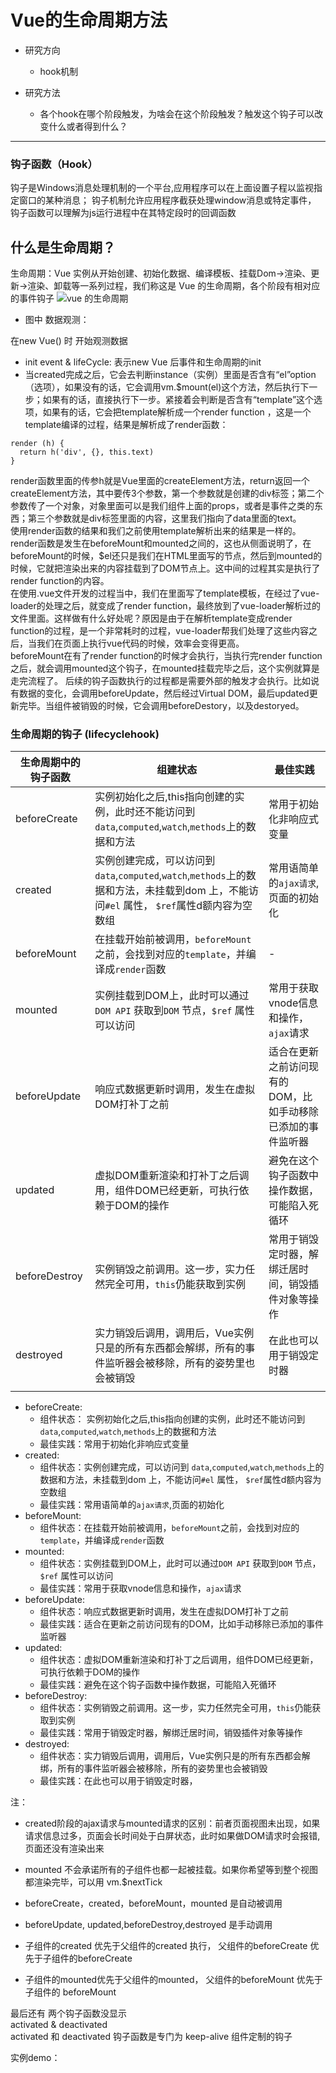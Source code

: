 # Vue的生命周期方法
* 研究方向
	- hook机制

* 研究方法
	- 各个hook在哪个阶段触发，为啥会在这个阶段触发？触发这个钩子可以改变什么或者得到什么？

******
### 钩子函数（Hook）

钩子是Windows消息处理机制的一个平台,应用程序可以在上面设置子程以监视指定窗口的某种消息；
钩子机制允许应用程序截获处理window消息或特定事件，
钩子函数可以理解为js运行进程中在其特定段时的回调函数

## 什么是生命周期？

生命周期：Vue 实例从开始创建、初始化数据、编译模板、挂载Dom→渲染、更新→渲染、卸载等一系列过程，我们称这是 Vue 的生命周期，各个阶段有相对应的事件钩子
![vue 的生命周期](https://github.com/Littlombie/Vue-analysis/blob/master/02-lifeCycle/lifecycle.png?raw=true)

* 图中 数据观测： 
    
在new Vue() 时 开始观测数据

- init event & lifeCycle:  表示new Vue 后事件和生命周期的init
- 当created完成之后，它会去判断instance（实例）里面是否含有“el”option（选项），如果没有的话，它会调用vm.$mount(el)这个方法，然后执行下一步；如果有的话，直接执行下一步。紧接着会判断是否含有“template”这个选项，如果有的话，它会把template解析成一个render function ，这是一个template编译的过程，结果是解析成了render函数：
```
render (h) {
  return h('div', {}, this.text)
}
```
render函数里面的传参h就是Vue里面的createElement方法，return返回一个createElement方法，其中要传3个参数，第一个参数就是创建的div标签；第二个参数传了一个对象，对象里面可以是我们组件上面的props，或者是事件之类的东西；第三个参数就是div标签里面的内容，这里我们指向了data里面的text。  
使用render函数的结果和我们之前使用template解析出来的结果是一样的。render函数是发生在beforeMount和mounted之间的，这也从侧面说明了，在beforeMount的时候，$el还只是我们在HTML里面写的节点，然后到mounted的时候，它就把渲染出来的内容挂载到了DOM节点上。这中间的过程其实是执行了render function的内容。  
在使用.vue文件开发的过程当中，我们在里面写了template模板，在经过了vue-loader的处理之后，就变成了render function，最终放到了vue-loader解析过的文件里面。这样做有什么好处呢？原因是由于在解析template变成render function的过程，是一个非常耗时的过程，vue-loader帮我们处理了这些内容之后，当我们在页面上执行vue代码的时候，效率会变得更高。  
beforeMount在有了render function的时候才会执行，当执行完render function之后，就会调用mounted这个钩子，在mounted挂载完毕之后，这个实例就算是走完流程了。
后续的钩子函数执行的过程都是需要外部的触发才会执行。比如说有数据的变化，会调用beforeUpdate，然后经过Virtual DOM，最后updated更新完毕。当组件被销毁的时候，它会调用beforeDestory，以及destoryed。  

### 生命周期的钩子 (lifecyclehook)

| 生命周期中的钩子函数 | 组建状态 | 最佳实践 |
|-----|-----|-----|
| beforeCreate | 实例初始化之后,this指向创建的实例，此时还不能访问到`data`,`computed`,`watch`,`methods`上的数据和方法 | 常用于初始化非响应式变量|
| created | 实例创建完成，可以访问到 `data`,`computed`,`watch`,`methods`上的数据和方法，未挂载到dom 上，不能访问`#el` 属性， `$ref`属性d额内容为空数组 | 常用语简单的`ajax请求`,页面的初始化 |
| beforeMount | 在挂载开始前被调用，`beforeMount`之前，会找到对应的`template`，并编译成`render`函数 | - |
| mounted | 实例挂载到DOM上，此时可以通过`DOM API` 获取到`DOM` 节点，`$ref` 属性可以访问 | 常用于获取vnode信息和操作，`ajax`请求 |
|beforeUpdate|响应式数据更新时调用，发生在虚拟DOM打补丁之前| 适合在更新之前访问现有的DOM，比如手动移除已添加的事件监听器 |
|updated | 虚拟DOM重新渲染和打补丁之后调用，组件DOM已经更新，可执行依赖于DOM的操作 | 避免在这个钩子函数中操作数据，可能陷入死循环 |
| beforeDestroy | 实例销毁之前调用。这一步，实力任然完全可用，`this`仍能获取到实例 | 常用于销毁定时器，解绑迁居时间，销毁插件对象等操作 |
| destroyed |实力销毁后调用，调用后，Vue实例只是的所有东西都会解绑，所有的事件监听器会被移除，所有的姿势里也会被销毁  | 在此也可以用于销毁定时器 |
||||

- beforeCreate: 
  - 组件状态： 实例初始化之后,this指向创建的实例，此时还不能访问到`data`,`computed`,`watch`,`methods`上的数据和方法
  - 最佳实践：常用于初始化非响应式变量
- created:
  - 组件状态：实例创建完成，可以访问到 `data`,`computed`,`watch`,`methods`上的数据和方法，未挂载到dom 上，不能访问`#el` 属性， `$ref`属性d额内容为空数组
  - 最佳实践：常用语简单的`ajax请求`,页面的初始化  
- beforeMount: 
  - 组件状态：在挂载开始前被调用，`beforeMount`之前，会找到对应的`template`，并编译成`render`函数
- mounted:
  - 组件状态：实例挂载到DOM上，此时可以通过`DOM API` 获取到`DOM` 节点，`$ref` 属性可以访问
  - 最佳实践：常用于获取vnode信息和操作，`ajax`请求
- beforeUpdate:
  - 组件状态：响应式数据更新时调用，发生在虚拟DOM打补丁之前
  - 最佳实践：适合在更新之前访问现有的DOM，比如手动移除已添加的事件监听器
- updated:
  - 组件状态：虚拟DOM重新渲染和打补丁之后调用，组件DOM已经更新，可执行依赖于DOM的操作
  - 最佳实践：避免在这个钩子函数中操作数据，可能陷入死循环
- beforeDestroy:
   - 组件状态：实例销毁之前调用。这一步，实力任然完全可用，`this`仍能获取到实例
   - 最佳实践：常用于销毁定时器，解绑迁居时间，销毁插件对象等操作
- destroyed:
  - 组件状态：实力销毁后调用，调用后，Vue实例只是的所有东西都会解绑，所有的事件监听器会被移除，所有的姿势里也会被销毁  
  - 最佳实践：在此也可以用于销毁定时器，

注：
- created阶段的ajax请求与mounted请求的区别：前者页面视图未出现，如果请求信息过多，页面会长时间处于白屏状态，此时如果做DOM请求时会报错,页面还没有渲染出来
- mounted 不会承诺所有的子组件也都一起被挂载。如果你希望等到整个视图都渲染完毕，可以用 vm.$nextTick 

- beforeCreate，created，beforeMount，mounted 是自动被调用  
- beforeUpdate, updated,beforeDestroy,destroyed 是手动调用  

- 子组件的created 优先于父组件的created 执行， 父组件的beforeCreate 优先于子组件的beforeCreate
- 子组件的mounted优先于父组件的mounted， 父组件的beforeMount 优先于子组件的 beforeMount

最后还有 两个钩子函数没显示  
activated & deactivated  
activated 和 deactivated 钩子函数是专门为 keep-alive 组件定制的钩子

实例demo：
<!-- 
![](https://files.jb51.net/file_images/article/201709/2017927151335093.png?2017827151357) -->
